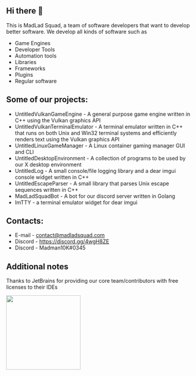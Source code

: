 ## Hi there 👋
This is MadLad Squad, a team of software developers that want to develop better software. We develop all kinds of software such as
- Game Engines
- Developer Tools
- Automation tools
- Libraries
- Frameworks
- Plugins
- Regular software

## Some of our projects:
- UntitledVulkanGameEngine - A general purpose game engine written in C++ using the Vulkan graphics API
- UntitledVulkanTerminalEmulator - A terminal emulator written in C++ that runs on both Unix and Win32 terminal systems and efficiently renders text using the Vulkan graphics API
- UntitledLinuxGameManager - A Linux container gaming manager GUI and CLI
- UntitledDesktopEnvironment - A collection of programs to be used by our X desktop environment
- UntitledLog - A small console/file logging library and a dear imgui console widget written in C++
- UntitledEscapeParser - A small library that parses Unix escape sequences written in C++
- MadLadSquadBot - A bot for our discord server written in Golang
- ImTTY - a terminal emulator widget for dear imgui

## Contacts:
- E-mail - contact@madladsquad.com
- Discord - <https://discord.gg/4wgH8ZE>
- Discord - Madman10K#0345
## Additional notes
Thanks to JetBrains for providing our core team/contributors with free licenses to their IDEs

<img src="https://resources.jetbrains.com/storage/products/company/brand/logos/jb_beam.png" data-canonical-src="https://resources.jetbrains.com/storage/products/company/brand/logos/jb_beam.png" width="200" height="200" />

